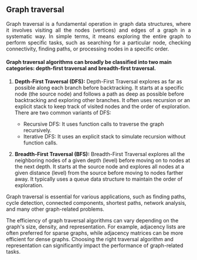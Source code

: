 ## Graph traversal

<div style="text-align: justify">
    Graph traversal is a fundamental operation in graph data structures, where it involves visiting all the nodes (vertices) and edges of a graph in a systematic way. In simple terms, it means exploring the entire graph to perform specific tasks, such as searching for a particular node, checking connectivity, finding paths, or processing nodes in a specific order.
</div>

#### Graph traversal algorithms can broadly be classified into two main categories: depth-first traversal and breadth-first traversal.

1. **Depth-First Traversal (DFS):**
   Depth-First Traversal explores as far as possible along each branch before backtracking. It starts at a specific node (the source node) and follows a path as deep as possible before backtracking and exploring other branches. It often uses recursion or an explicit stack to keep track of visited nodes and the order of exploration. There are two common variants of DFS:
   
      - Recursive DFS: It uses function calls to traverse the graph recursively.
      - Iterative DFS: It uses an explicit stack to simulate recursion without function calls.

2. **Breadth-First Traversal (BFS):**
   Breadth-First Traversal explores all the neighboring nodes of a given depth (level) before moving on to nodes at the next depth. It starts at the source node and explores all nodes at a given distance (level) from the source before moving to nodes farther away. It typically uses a queue data structure to maintain the order of exploration.

Graph traversal is essential for various applications, such as finding paths, cycle detection, connected components, shortest paths, network analysis, and many other graph-related problems.


The efficiency of graph traversal algorithms can vary depending on the graph's size, density, and representation. For example, adjacency lists are often preferred for sparse graphs, while adjacency matrices can be more efficient for dense graphs. Choosing the right traversal algorithm and representation can significantly impact the performance of graph-related tasks.